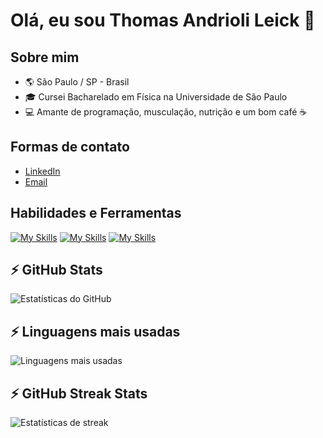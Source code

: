 # Olá, eu sou Thomas Andrioli Leick 🚀

## Sobre mim
- 🌎 São Paulo / SP - Brasil
- 🎓 Cursei Bacharelado em Física na Universidade de São Paulo
- 💻 Amante de programação, musculação, nutrição e um bom café ☕

## Formas de contato
- [LinkedIn](https://www.linkedin.com/in/thomasleick/)
- [Email](mailto:thomasaleick@gmail.com)

## Habilidades e Ferramentas
[![My Skills](https://skillicons.dev/icons?i=nodejs,react,js,ts,nestjs,express,prisma)](https://skillicons.dev)
[![My Skills](https://skillicons.dev/icons?i=html,css,styledcomponents,materialui,jest,postman,mongodb)](https://skillicons.dev)
[![My Skills](https://skillicons.dev/icons?i=mysql,postgres,redis,webpack,py,ruby,rails)](https://skillicons.dev)

## ⚡ GitHub Stats
![Estatísticas do GitHub](https://github-readme-stats.vercel.app/api?username=thomasleick&show_icons=true&theme=dark)

## ⚡ Linguagens mais usadas
![Linguagens mais usadas](https://github-readme-stats.vercel.app/api/top-langs/?username=thomasleick&layout=compact&theme=dark)

## ⚡ GitHub Streak Stats
![Estatísticas de streak](https://github-readme-streak-stats.herokuapp.com/?user=thomasleick&theme=dark)
